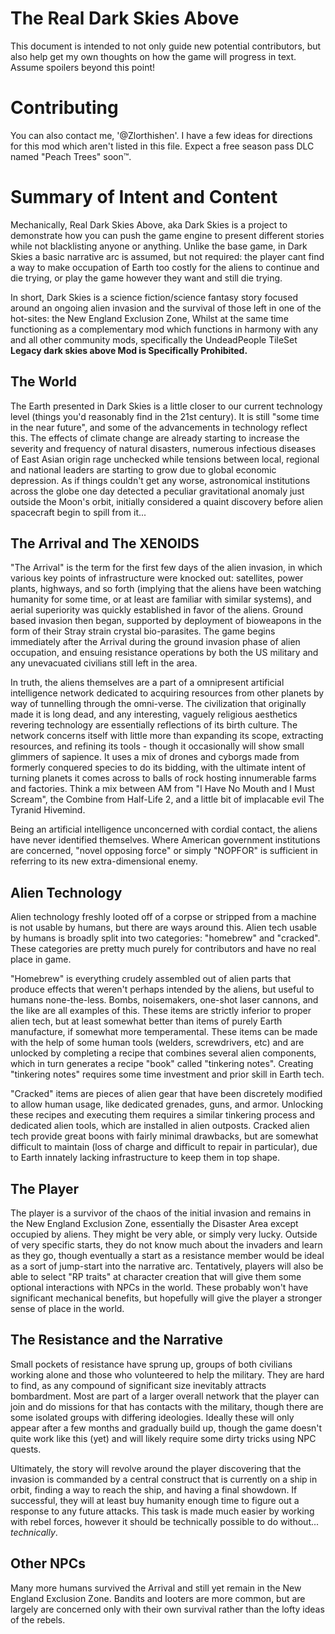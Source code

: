 # The Real Dark Skies Above

This document is intended to not only guide new potential contributors, but also help get my own thoughts on how the game will progress in text. Assume spoilers beyond this point!

# Contributing

You can also contact me, '@Zlorthishen'.  I have a few ideas for directions for this mod which aren't listed in this file. Expect a free season pass DLC named "Peach Trees" soon™.

# Summary of Intent and Content

Mechanically, Real Dark Skies Above, aka Dark Skies is a project to demonstrate how you can push the game engine to present different stories while not blacklisting anyone or anything. Unlike the base game, in Dark Skies a basic narrative arc is assumed, but not required: the player cant find a way to make occupation of Earth too costly for the aliens to continue and die trying, or play the game however they want and still die trying.

In short, Dark Skies is a science fiction/science fantasy story focused around an ongoing alien invasion and the survival of those left in one of the hot-sites: the New England Exclusion Zone, Whilst at the same time functioning as a complementary mod which functions in harmony with any and all other community mods, specifically the UndeadPeople TileSet **Legacy dark skies above Mod is Specifically Prohibited.**


## The World

The Earth presented in Dark Skies is a little closer to our current technology level (things you'd reasonably find in the 21st century). It is still "some time in the near future", and some of the advancements in technology reflect this. The effects of climate change are already starting to increase the severity and frequency of natural disasters, numerous infectious diseases of East Asian origin rage unchecked while tensions between local, regional and national leaders are starting to grow due to global economic depression. As if things couldn't get any worse, astronomical institutions across the globe one day detected a peculiar gravitational anomaly just outside the Moon's orbit, initially considered a quaint discovery before alien spacecraft begin to spill from it...

## The Arrival and The XENOIDS

"The Arrival" is the term for the first few days of the alien invasion, in which various key points of infrastructure were  knocked out: satellites, power plants, highways, and so forth (implying that the aliens have been watching humanity for some time, or at least are familiar with similar systems), and aerial superiority was quickly established in favor of the aliens. Ground based invasion then began, supported by deployment of bioweapons in the form of their Stray strain crystal bio-parasites. The game begins immediately after the Arrival during the ground invasion phase of alien occupation, and ensuing resistance operations by both the US military and any unevacuated civilians still left in the area.

In truth, the aliens themselves are a part of a omnipresent artificial intelligence network dedicated to acquiring resources from other planets by way of tunnelling through the omni-verse. The civilization that originally made it is long dead, and any interesting, vaguely religious aesthetics revering technology are essentially reflections of its birth culture. The network concerns itself with little more than expanding its scope, extracting resources, and refining its tools - though it occasionally will show small glimmers of sapience. It uses a mix of drones and cyborgs made from formerly conquered species to do its bidding, with the ultimate intent of turning planets it comes across to balls of rock hosting innumerable farms and factories. Think a mix between AM from "I Have No Mouth and I Must Scream", the Combine from Half-Life 2, and a little bit of implacable evil The Tyranid Hivemind. 

Being an artificial intelligence unconcerned with cordial contact, the aliens have never identified themselves. Where American government institutions are concerned, "novel opposing force" or simply "NOPFOR" is sufficient in referring to its new extra-dimensional enemy. 

## Alien Technology

Alien technology freshly looted off of a corpse or stripped from a machine is not usable by humans, but there are ways around this. Alien tech usable by humans is broadly split into two categories: "homebrew" and "cracked". These categories are pretty much purely for contributors and have no real place in game.

"Homebrew" is everything crudely assembled out of alien parts that produce effects that weren't perhaps intended by the aliens, but useful to humans none-the-less. Bombs, noisemakers, one-shot laser cannons, and the like are all examples of this. These items are strictly inferior to proper alien tech, but at least somewhat better than items of purely Earth manufacture, if somewhat more temperamental. These items can be made with the help of some human tools (welders, screwdrivers, etc) and are unlocked by completing a recipe that combines several alien components, which in turn generates a recipe "book" called "tinkering notes". Creating "tinkering notes" requires some time investment and prior skill in Earth tech.

"Cracked" items are pieces of alien gear that have been discretely modified to allow human usage, like dedicated grenades, guns, and armor. Unlocking these recipes and executing them requires a similar tinkering process and dedicated alien tools, which are installed in alien outposts. Cracked alien tech provide great boons with fairly minimal drawbacks, but are somewhat difficult to maintain (loss of charge and difficult to repair in particular), due to Earth innately lacking infrastructure to keep them in top shape.


## The Player

The player is a survivor of the chaos of the initial invasion and remains in the New England Exclusion Zone, essentially the Disaster Area except occupied by aliens. They might be very able, or simply very lucky. Outside of very specific starts, they do not know much about the invaders and learn as they go, though eventually a start as a resistance member would be ideal as a sort of jump-start into the narrative arc. Tentatively, players will also be able to select "RP traits" at character creation that will give them some optional interactions with NPCs in the world. These probably won't have significant mechanical benefits, but hopefully will give the player a stronger sense of place in the world.


## The Resistance and the Narrative

Small pockets of resistance have sprung up, groups of both civilians working alone and those who volunteered to help the military. They are hard to find, as any compound of significant size inevitably attracts bombardment. Most are part of a larger overall network that the player can join and do missions for that has contacts with the military, though there are some isolated groups with differing ideologies. Ideally these will only appear after a few months and gradually build up, though the game doesn't quite work like this (yet) and will likely require some dirty tricks using NPC quests. 

Ultimately, the story will revolve around the player discovering that the invasion is commanded by a central construct that is currently on a ship in orbit, finding a way to reach the ship, and having a final showdown. If successful, they will at least buy humanity enough time to figure out a response to any future attacks. This task is made much easier by working with rebel forces, however it should be technically possible to do without... *technically*.


## Other NPCs

Many more humans survived the Arrival and still yet remain in the New England Exclusion Zone. Bandits and looters are more common, but are largely are concerned only with their own survival rather than the lofty ideas of the rebels.